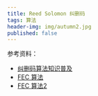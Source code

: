 ```yaml
---
title: Reed Solomon 纠删码
tags: 算法
header-img: img/autumn2.jpg
published: false
---
```


参考资料：

+ [纠删码算法知识普及](http://qa.blog.163.com/blog/static/1901470022015916101344975)
+ [FEC 算法](http://blog.csdn.net/zjqlovell/article/details/50978756)
+ [FEC 算法2](http://bbs.sjtu.edu.cn/bbscon,board,Algorithm,file,M.1054898464.A.html)
